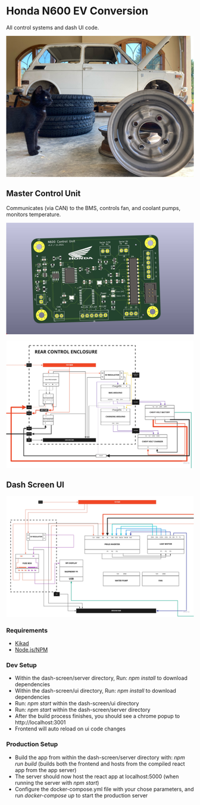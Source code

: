 # Honda N600 EV Conversion

All control systems and dash UI code.

![System Diagram](docs/restoration.jpg)

## Master Control Unit
Communicates (via CAN) to the BMS, controls fan, and coolant pumps, monitors temperature.

![System Diagram](docs/control-board.jpg)

![System Diagram](docs/n600_rear_control_diagram.jpg)

## Dash Screen UI

![System Diagram](docs/n600_front_control_diagram.jpg)

### Requirements

* [Kikad](https://www.kicad.org/)
* [Node.js/NPM](https://nodejs.org/en/download/)

### Dev Setup

* Within the dash-screen/server directory, Run: _npm install_ to download dependencies
* Within the dash-screen/ui directory, Run: _npm install_ to download dependencies
* Run: _npm start_ within the dash-screen/ui directory
* Run: _npm start_ within the dash-screen/server directory
* After the build process finishes, you should see a chrome popup to http://localhost:3001
* Frontend will auto reload on ui code changes

### Production Setup
* Build the app from within the dash-screen/server directory with: _npm run build_ (builds both the frontend and hosts from the compiled react app from the app server)
* The server should now host the react app at localhost:5000 (when running the server with _npm start_)
* Configure the docker-compose.yml file with your chose parameters, and run _docker-compose up_ to start the production server
